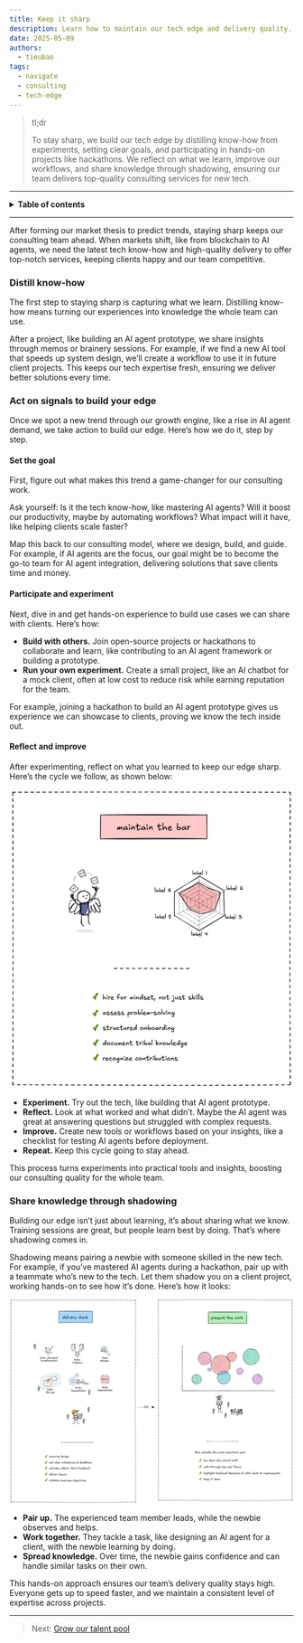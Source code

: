 ```yaml
---
title: Keep it sharp
description: Learn how to maintain our tech edge and delivery quality. This guide shows you how to stay ahead in consulting by building know-how, experimenting, and sharing knowledge.
date: 2025-05-09
authors:
  - tieubao
tags:
  - navigate
  - consulting
  - tech-edge
---
```


> tl;dr
>
> To stay sharp, we build our tech edge by distilling know-how from experiments, setting clear goals, and participating in hands-on projects like hackathons. We reflect on what we learn, improve our workflows, and share knowledge through shadowing, ensuring our team delivers top-quality consulting services for new tech.

---

<details>
<summary><strong>Table of contents</strong></summary>

<!-- Begin ToC -->

- [Distill know-how](#distill-know-how)
- [Act on signals to build your edge](#act-on-signals-to-build-your-edge)
  - [Set the goal](#set-the-goal)
  - [Participate and experiment](#participate-and-experiment)
  - [Reflect and improve](#reflect-and-improve)
- [Share knowledge through shadowing](#share-knowledge-through-shadowing)

<!-- End ToC -->

</details>

---

After forming our market thesis to predict trends, staying sharp keeps our consulting team ahead. When markets shift, like from blockchain to AI agents, we need the latest tech know-how and high-quality delivery to offer top-notch services, keeping clients happy and our team competitive.

### Distill know-how

The first step to staying sharp is capturing what we learn. Distilling know-how means turning our experiences into knowledge the whole team can use.

After a project, like building an AI agent prototype, we share insights through memos or brainery sessions. For example, if we find a new AI tool that speeds up system design, we’ll create a workflow to use it in future client projects. This keeps our tech expertise fresh, ensuring we deliver better solutions every time.

### Act on signals to build your edge

Once we spot a new trend through our growth engine, like a rise in AI agent demand, we take action to build our edge. Here’s how we do it, step by step.

#### Set the goal

First, figure out what makes this trend a game-changer for our consulting work.

Ask yourself: Is it the tech know-how, like mastering AI agents? Will it boost our productivity, maybe by automating workflows? What impact will it have, like helping clients scale faster?

Map this back to our consulting model, where we design, build, and guide. For example, if AI agents are the focus, our goal might be to become the go-to team for AI agent integration, delivering solutions that save clients time and money.

#### Participate and experiment

Next, dive in and get hands-on experience to build use cases we can share with clients. Here’s how:

- **Build with others.** Join open-source projects or hackathons to collaborate and learn, like contributing to an AI agent framework or building a prototype.
- **Run your own experiment.** Create a small project, like an AI chatbot for a mock client, often at low cost to reduce risk while earning reputation for the team.

For example, joining a hackathon to build an AI agent prototype gives us experience we can showcase to clients, proving we know the tech inside out.

#### Reflect and improve

After experimenting, reflect on what you learned to keep our edge sharp. Here’s the cycle we follow, as shown below:

![](assets/maintain-edge.webp)

- **Experiment.** Try out the tech, like building that AI agent prototype.
- **Reflect.** Look at what worked and what didn’t. Maybe the AI agent was great at answering questions but struggled with complex requests.
- **Improve.** Create new tools or workflows based on your insights, like a checklist for testing AI agents before deployment.
- **Repeat.** Keep this cycle going to stay ahead.

This process turns experiments into practical tools and insights, boosting our consulting quality for the whole team.

### Share knowledge through shadowing

Building our edge isn’t just about learning, it’s about sharing what we know. Training sessions are great, but people learn best by doing. That’s where shadowing comes in.

Shadowing means pairing a newbie with someone skilled in the new tech. For example, if you’ve mastered AI agents during a hackathon, pair up with a teammate who’s new to the tech. Let them shadow you on a client project, working hands-on to see how it’s done. Here’s how it looks:

![](assets/delivery-02.webp)

- **Pair up.** The experienced team member leads, while the newbie observes and helps.
- **Work together.** They tackle a task, like designing an AI agent for a client, with the newbie learning by doing.
- **Spread knowledge.** Over time, the newbie gains confidence and can handle similar tasks on their own.

This hands-on approach ensures our team’s delivery quality stays high. Everyone gets up to speed faster, and we maintain a consistent level of expertise across projects.

---

> Next: [Grow our talent pool](talent-pool.md)
